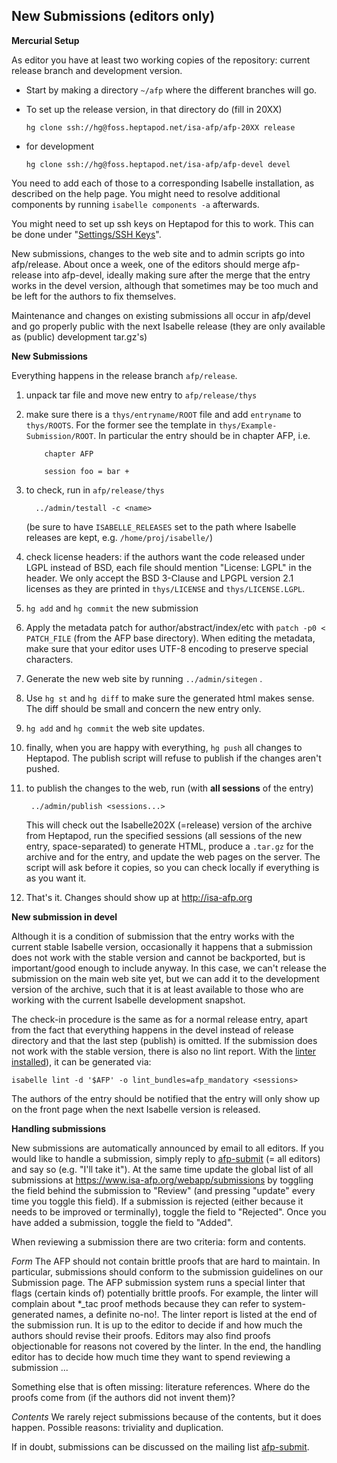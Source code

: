 New Submissions (editors only)
------------------------------

**Mercurial Setup**

As editor you have at least two working copies of the repository:
current release branch and development version.

-   Start by making a directory `~/afp` where the different branches
    will go.
-   To set up the release version, in that directory do (fill in 20XX)

        hg clone ssh://hg@foss.heptapod.net/isa-afp/afp-20XX release

-   for development

        hg clone ssh://hg@foss.heptapod.net/isa-afp/afp-devel devel

You need to add each of those to a corresponding Isabelle installation,
as described on the help page. You might need to resolve additional components
by running `isabelle components -a` afterwards.

You might need to set up ssh keys on Heptapod for this to work. This can
be done under "[Settings/SSH Keys][keys]".

New submissions, changes to the web site and to admin scripts go into
afp/release. About once a week, one of the editors should merge afp-release
into afp-devel, ideally making sure after the merge that the entry works in
the devel version, although that sometimes may be too much and be left for
the authors to fix themselves.

Maintenance and changes on existing submissions all occur in afp/devel
and go properly public with the next Isabelle release (they are only
available as (public) development tar.gz's)

[keys]: https://foss.heptapod.net/profile/keys

**New Submissions**

Everything happens in the release branch `afp/release`.

1.  unpack tar file and move new entry to `afp/release/thys`
2.  make sure there is a `thys/entryname/ROOT` file and add `entryname`
    to `thys/ROOTS`. For the former see the template in
    `thys/Example-Submission/ROOT`. In particular the entry should be in
    chapter AFP, i.e.

            chapter AFP

            session foo = bar +


3. to check, run in `afp/release/thys`

         ../admin/testall -c <name>

     (be sure to have `ISABELLE_RELEASES` set to the path where Isabelle
    releases are kept, e.g. `/home/proj/isabelle/`)
4. check license headers: if the authors want the code released under
    LGPL instead of BSD, each file should mention "License: LGPL" in the
    header. We only accept the BSD 3-Clause and LPGPL version 2.1 licenses
    as they are printed in `thys/LICENSE` and `thys/LICENSE.LGPL`.
5. `hg add` and `hg commit` the new submission
6. Apply the metadata patch for author/abstract/index/etc with `patch -p0 < PATCH_FILE`
   (from the AFP base directory). When editing the metadata, make sure that your editor
   uses UTF-8 encoding to preserve special characters.
7. Generate the new web site by running `../admin/sitegen` .
8. Use `hg st` and `hg diff` to make sure the generated html makes
    sense. The diff should be small and concern the new entry only.
9. `hg add` and `hg commit` the web site updates.
10. finally, when you are happy with everything, `hg push` all changes
    to Heptapod. The publish script will refuse to publish if the
    changes aren't pushed.
11. to publish the changes to the web, run (with **all sessions** of the entry)

         ../admin/publish <sessions...>

    This will check out the Isabelle202X (=release) version of the
    archive from Heptapod, run the specified sessions (all sessions of the
    new entry, space-separated) to generate HTML, produce a `.tar.gz` for the
    archive and for the entry, and update the web pages on the server. The
    script will ask before it copies, so you can check locally if everything is
    as you want it.

12. That's it. Changes should show up at <http://isa-afp.org>

**New submission in devel**

Although it is a condition of submission that the entry works with the
current stable Isabelle version, occasionally it happens that a
submission does not work with the stable version and cannot be
backported, but is important/good enough to include anyway. In this
case, we can't release the submission on the main web site yet, but we
can add it to the development version of the archive, such that it is at
least available to those who are working with the current Isabelle
development snapshot.

The check-in procedure is the same as for a normal release entry, apart
from the fact that everything happens in the devel instead of release
directory and that the last step (publish) is omitted.
If the submission does not work with the stable version, there is also no
lint report. With the [linter installed](https://github.com/isabelle-prover/isabelle-linter#installation)),
it can be generated via:
```
isabelle lint -d '$AFP' -o lint_bundles=afp_mandatory <sessions>
```

The authors of the entry should be notified that the entry will only
show up on the front page when the next Isabelle version is released.

**Handling submissions**

New submissions are automatically announced by email to all
editors. If you would like to handle a submission, simply reply to
[afp-submit] (= all editors) and say so (e.g. "I'll take it"). At the
same time update the global list of all submissions at
<https://www.isa-afp.org/webapp/submissions> by toggling the field
behind the submission to "Review" (and pressing "update" every time you
toggle this field). If a submission is rejected (either because it
needs to be improved or terminally), toggle the field to "Rejected".
Once you have added a submission, toggle the field to "Added".

When reviewing a submission there are two criteria: form and
contents.

*Form* The AFP should not contain brittle proofs that are hard to
maintain. In particular, submissions should conform to the submission
guidelines on our Submission page.  The AFP submission system runs a
special linter that flags (certain kinds of) potentially brittle
proofs. For example, the linter will complain about *_tac proof
methods because they can refer to system-generated names, a definite
no-no!. The linter report is listed at the end of the submission
run. It is up to the editor to decide if and how much the authors
should revise their proofs. Editors may also find proofs
objectionable for reasons not covered by the linter. In the end, the
handling editor has to decide how much time they want to spend
reviewing a submission ...

Something else that is often missing: literature references. Where do
the proofs come from (if the authors did not invent them)?

*Contents* We rarely reject submissions because of the
contents, but it does happen. Possible reasons: triviality and duplication.

If in doubt, submissions can be discussed on the mailing list [afp-submit].

[afp-submit]: mailto:afp-submit@in.tum.de

